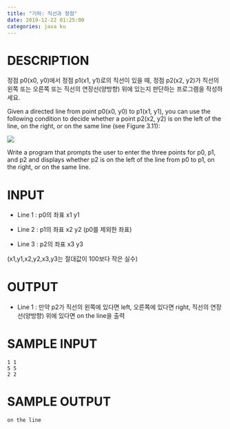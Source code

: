 ```yaml
---
title: "기하: 직선과 정점"
date: 2019-12-22 01:25:00
categories: java ku
---
```


# DESCRIPTION
정점 p0(x0, y0)에서 정점 p1(x1, y1)로의 직선이 있을 때, 정점 p2(x2, y2)가 직선의 왼쪽 또는 오른쪽 또는 직선의 연장선(양방향) 위에 있는지 판단하는 프로그램을 작성하세요.

Given a directed line from point p0(x0, y0) to p1(x1, y1), you can use the following condition to decide whether a point p2(x2, y2) is on the left of the line, on the right, or on the same line (see Figure 3.11):


![](https://withcs.net/img/java2015/point_position.png)


Write a program that prompts the user to enter the three points for p0, p1, and p2 and displays whether p2 is on the left of the line from p0 to p1, on the right, or on the same line. 

# INPUT
* Line 1 : p0의 좌표 x1 y1 

* Line 2 : p1의 좌표 x2 y2 (p0를 제외한 좌표)

* Line 3 : p2의 좌표 x3 y3 

(x1,y1,x2,y2,x3,y3는 절대값이 100보다 작은 실수)

 

# OUTPUT
* Line 1 : 만약 p2가 직선의 왼쪽에 있다면 left, 오른쪽에 있다면 right, 직선의 연장선(양방향) 위에 있다면 on the line을 출력

 

# SAMPLE INPUT
```
1 1
5 5
2 2
```

# SAMPLE OUTPUT
```
on the line
```

<script src="https://gist.github.com/DetegiCE/3b4079e9aa191146c5e95f54af383b4e.js"></script>
